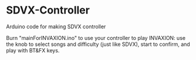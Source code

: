 # SDVX-Controller

Arduino code for making SDVX controller

Burn "mainForINVAXION.ino" to use your controller to play INVAXION: use the knob to select songs and difficulty (just like SDVX), start to confirm, and play with BT&FX keys.
